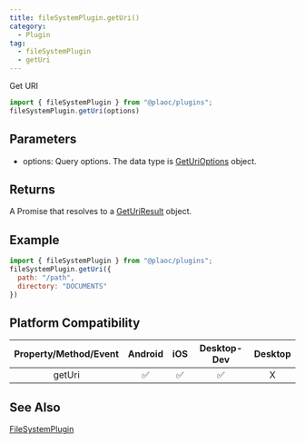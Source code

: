 ```yaml
---
title: fileSystemPlugin.getUri()
category:
  - Plugin
tag:
  - fileSystemPlugin
  - getUri
---
```


Get URI 

```js
import { fileSystemPlugin } from "@plaoc/plugins";
fileSystemPlugin.getUri(options)
```

## Parameters

- options: Query options. The data type is [GetUriOptions](../../interface/get-uri-options/index.md) object.

## Returns

A Promise that resolves to a [GetUriResult](../../interface/get-uri-result/index.md) object.

## Example

```js
import { fileSystemPlugin } from "@plaoc/plugins";
fileSystemPlugin.getUri({
  path: "/path",
  directory: "DOCUMENTS" 
})
```

## Platform Compatibility

| Property/Method/Event | Android | iOS | Desktop-Dev | Desktop |
|:---------------------:|:-------:|:---:|:-----------:|:-------:|
| getUri                | ✅      | ✅  | ✅          | X       |

## See Also

[FileSystemPlugin](../index.md)